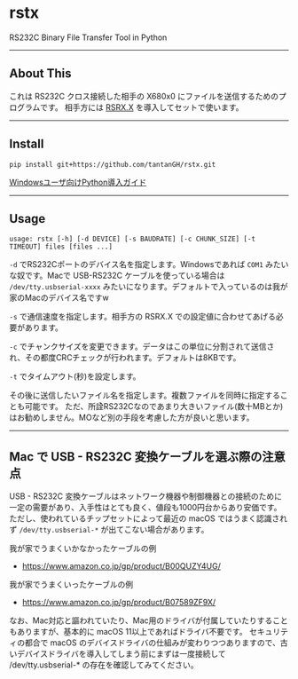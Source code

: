 # rstx

RS232C Binary File Transfer Tool in Python

---

## About This

これは RS232C クロス接続した相手の X680x0 にファイルを送信するためのプログラムです。 
相手方には [RSRX.X](https://github.com/tantanGH/rsrx/) を導入してセットで使います。

---

## Install

    pip install git+https://github.com/tantanGH/rstx.git

[Windowsユーザ向けPython導入ガイド](https://github.com/tantanGH/distribution/blob/main/windows_python_for_x68k.md)

---

## Usage

    usage: rstx [-h] [-d DEVICE] [-s BAUDRATE] [-c CHUNK_SIZE] [-t TIMEOUT] files [files ...]

`-d` でRS232Cポートのデバイス名を指定します。Windowsであれば `COM1` みたいな奴です。Macで USB-RS232C ケーブルを使っている場合は `/dev/tty.usbserial-xxxx` みたいになります。デフォルトで入っているのは我が家のMacのデバイス名ですw

`-s` で通信速度を指定します。相手方の RSRX.X での設定値に合わせてあげる必要があります。

`-c` でチャンクサイズを変更できます。データはこの単位に分割されて送信され、その都度CRCチェックが行われます。デフォルトは8KBです。

`-t` でタイムアウト(秒)を設定します。

その後に送信したいファイル名を指定します。複数ファイルを同時に指定することも可能です。
ただ、所詮RS232Cなのであまり大きいファイル(数十MBとか)はお勧めしません。MOなど別の手段を考慮した方が良いと思います。

---

## Mac で USB - RS232C 変換ケーブルを選ぶ際の注意点

USB - RS232C 変換ケーブルはネットワーク機器や制御機器との接続のために一定の需要があり、入手性はとても良く、値段も1000円台からあり安価です。
ただし、使われているチップセットによって最近の macOS ではうまく認識されず `/dev/tty.usbserial-*` が出てこない場合があります。

我が家でうまくいかなかったケーブルの例
- https://www.amazon.co.jp/gp/product/B00QUZY4UG/

我が家でうまくいったケーブルの例
- https://www.amazon.co.jp/gp/product/B07589ZF9X/

なお、Mac対応と謳われていたり、Mac用のドライバが付属していたりすることもありますが、基本的に macOS 11以上であればドライバ不要です。
セキュリティの都合で macOS のデバイスドライバの仕組みが変わりつつありますので、古いデバイスドライバを導入してしまう前にまずは一度接続して /dev/tty.usbserial-* の存在を確認してみてください。